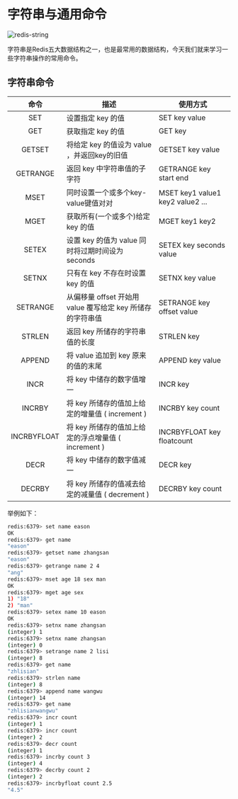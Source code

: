 # 字符串与通用命令

![redis-string](https://tva1.sinaimg.cn/large/008i3skNgy1gthv08m9w7j60wx0jygmm02.jpg)

字符串是Redis五大数据结构之一，也是最常用的数据结构，今天我们就来学习一些字符串操作的常用命令。

## 字符串命令

|命令|描述|使用方式|
|:-----:|--------|--------|
| SET | 设置指定 key 的值 | SET key value |
| GET |	获取指定 key 的值 | GET key |
| GETSET | 将给定 key 的值设为 value ，并返回key的旧值 | GETSET key value |
| GETRANGE | 返回 key 中字符串值的子字符 | GETRANGE key start end |
| MSET | 同时设置一个或多个key-value键值对对 | MSET key1 value1 key2 value2 ...|
| MGET | 获取所有(一个或多个)给定 key 的值 | MGET key1 key2 |
| SETEX | 设置 key 的值为 value 同时将过期时间设为 seconds | SETEX key seconds value |
| SETNX | 只有在 key 不存在时设置 key 的值 | SETNX key value |
| SETRANGE | 从偏移量 offset 开始用 value 覆写给定 key 所储存的字符串值 | SETRANGE key offset value |
| STRLEN | 返回 key 所储存的字符串值的长度 | STRLEN key |
| APPEND | 将 value 追加到 key 原来的值的末尾 | APPEND key value |
| INCR | 将 key 中储存的数字值增一 | INCR key |
| INCRBY | 将 key 所储存的值加上给定的增量值 ( increment ) | INCRBY key count |
| INCRBYFLOAT | 将 key 所储存的值加上给定的浮点增量值 ( increment ) | INCRBYFLOAT key floatcount |
| DECR | 将 key 中储存的数字值减一 | DECR key |
| DECRBY | 将 key 所储存的值减去给定的减量值 ( decrement ) | DECRBY key count |

举例如下：
```bash
redis:6379> set name eason
OK
redis:6379> get name
"eason"
redis:6379> getset name zhangsan
"eason"
redis:6379> getrange name 2 4
"ang"
redis:6379> mset age 18 sex man
OK
redis:6379> mget age sex
1) "18"
2) "man"
redis:6379> setex name 10 eason
OK
redis:6379> setnx name zhangsan
(integer) 1
redis:6379> setnx name zhangsan
(integer) 0
redis:6379> setrange name 2 lisi
(integer) 8
redis:6379> get name
"zhlisian"
redis:6379> strlen name
(integer) 8
redis:6379> append name wangwu
(integer) 14
redis:6379> get name
"zhlisianwangwu"
redis:6379> incr count
(integer) 1
redis:6379> incr count
(integer) 2
redis:6379> decr count
(integer) 1
redis:6379> incrby count 3
(integer) 4
redis:6379> decrby count 2
(integer) 2
redis:6379> incrbyfloat count 2.5
"4.5"
```
